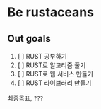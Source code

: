 # Be rustaceans

## Out goals
1. [ ] RUST 공부하기
2. [ ] RUST로 알고리즘 풀기
3. [ ] RUST로 웹 서비스 만들기
4. [ ] RUST 라이브러리 만들기   

최종목표, `???`

<!--

**Here are some ideas to get you started:**

🙋‍♀️ A short introduction - what is your organization all about?
🌈 Contribution guidelines - how can the community get involved?
👩‍💻 Useful resources - where can the community find your docs? Is there anything else the community should know?
🍿 Fun facts - what does your team eat for breakfast?
🧙 Remember, you can do mighty things with the power of [Markdown](https://docs.github.com/github/writing-on-github/getting-started-with-writing-and-formatting-on-github/basic-writing-and-formatting-syntax)
-->
